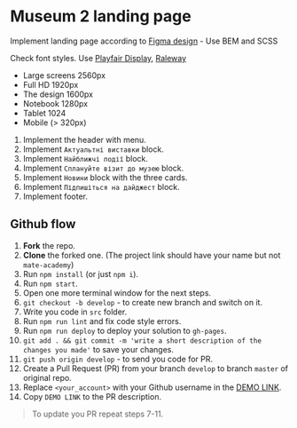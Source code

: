 # Museum 2 landing page
Implement landing page according to [Figma design](https://www.figma.com/file/HL3XGt5ZatvJoYBhOaWY5x/museum-prototype?node-id=323%3A1957) - Use BEM and SCSS

Check font styles. Use [Playfair Display](https://fonts.google.com/specimen/Playfair+Display?query=Playfair+Display), [Raleway](https://fonts.google.com/specimen/Raleway?query=Raleway)

- Large screens 2560px
- Full HD 1920px
- The design 1600px
- Notebook 1280px
- Tablet 1024
- Mobile (> 320px)

1. Implement the header with menu.
1. Implement `Актуальтні виставки` block.
1. Implement `Найближчі події` block.
1. Implement `Сплануйте візит до музею` block.
1. Implement `Новини` block with the three cards.
1. Implement `Підпишіться на дайджест` block.
1. Implement footer.


## Github flow
1. **Fork** the repo.
2. **Clone** the forked one. (The project link should have your name but not `mate-academy`)
3. Run `npm install` (or just `npm i`).
4. Run `npm start`.
5. Open one more terminal window for the next steps.
6. `git checkout -b develop` - to create new branch and switch on it.
7. Write you code in `src` folder.
8. Run `npm run lint` and fix code style errors.
9. Run `npm run deploy` to deploy your solution to `gh-pages`.
10. `git add . && git commit -m 'write a short description of the changes you made'` to save your changes.
11. `git push origin develop` - to send you code for PR.
12. Create a Pull Request (PR) from your branch `develop` to branch `master` of original repo.
13. Replace `<your_account>` with your Github username in the
  [DEMO LINK](https://luckdenny.github.io/Museum_2/).
14. Copy `DEMO LINK` to the PR description.

> To update you PR repeat steps 7-11.

